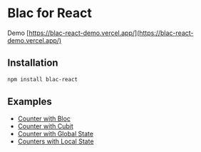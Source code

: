 # Blac for React

Demo [https://blac-react-demo.vercel.app/](https://blac-react-demo.vercel.app/)

## Installation

```bash
npm install blac-react
```

## Examples

- [Counter with Bloc](ui/examples/CounterWithBloc.tsx)
- [Counter with Cubit](ui/examples/CounterWithCubit.tsx)
- [Counter with Global State](ui/examples/CounterWithCubitGlobal.tsx)
- [Counters with Local State](ui/examples/CounterScoped.tsx)
